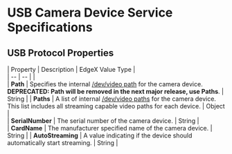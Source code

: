 # USB Camera Device Service Specifications

## USB Protocol Properties
| Property | Description | EdgeX Value Type |               
| -- | -- |  |  
| **Path** | Specifies the internal [/dev/video path](https://www.kernel.org/doc/html/v4.9/media/uapi/v4l/dev-capture.html) for the camera device. **DEPRECATED: Path will be removed in the next major release, use Paths**. | String |
| **Paths** | A list of internal [/dev/video paths](https://www.kernel.org/doc/html/v4.9/media/uapi/v4l/dev-capture.html) for the camera device. This list includes all streaming capable video paths for each device. | Object |  
| **SerialNumber** | The serial number of the camera device. | String |  
| **CardName** | The manufacturer specified name of the camera device. | String |
| **AutoStreaming** | A value indicating if the device should automatically start streaming. | String |
